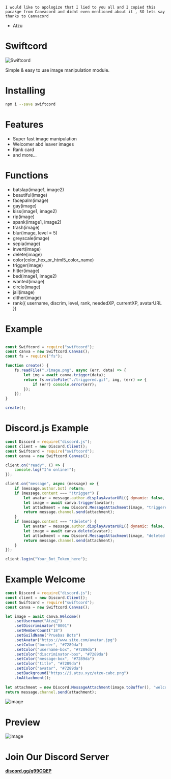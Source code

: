 `I would like to apologize that I lied to you all and I copied this pacakge from Canvacord and didnt even mentioned about it , SO lets say thanks to Canvacord`
- Atzu 

# Swiftcord

![Swiftcord](https://i.imgur.com/1Tq6KDb.png)

Simple & easy to use image manipulation module.

# Installing

```bash
npm i --save swiftcord
```

# Features
- Super fast image manipulation
- Welcomer abd leaver images
- Rank card
- and more...

# Functions
- batslap(image1, image2)
- beautiful(image)
- facepalm(image)
- gay(image)
- kiss(image1, image2)
- rip(image)
- spank(image1, image2)
- trash(image)
- blur(image, level = 5)
- greyscale(image)
- sepia(image)
- invert(image)
- delete(image)
- color(color_hex_or_html5_color_name)
- trigger(image)
- hitler(image)
- bed(image1, image2)
- wanted(image)
- circle(image)
- jail(image)
- dither(image)
- rank({ username, discrim, level, rank, neededXP, currentXP, avatarURL })

# Example

```js

const Swiftcord = require("swiftcord");
const canva = new Swiftcord.Canvas();
const fs = require("fs");

function create() {
    fs.readFile("./image.png", async (err, data) => {
        let img = await canva.trigger(data);
        return fs.writeFile("./triggered.gif", img, (err) => {
            if (err) console.error(err);
        });
    });
}

create();

```

# Discord.js Example

```js
const Discord = require("discord.js");
const client = new Discord.Client();
const Swiftcord = require("swiftcord");
const canva = new Swiftcord.Canvas();

client.on("ready", () => {
    console.log("I'm online!");
});

client.on("message", async (message) => {
    if (message.author.bot) return;
    if (message.content === "!trigger") {
        let avatar = message.author.displayAvatarURL({ dynamic: false, format: 'png' });
        let image = await canva.trigger(avatar);
        let attachment = new Discord.MessageAttachment(image, "triggered.gif");
        return message.channel.send(attachment);
    }
    if (message.content === "!delete") {
        let avatar = message.author.displayAvatarURL({ dynamic: false, format: 'png' });
        let image = await canva.delete(avatar);
        let attachment = new Discord.MessageAttachment(image, "deleted.png");
        return message.channel.send(attachment);
    }
});

client.login("Your_Bot_Token_here");

```
# Example Welcome

```js
const Discord = require("discord.js");
const client = new Discord.Client();
const Swiftcord = require("swiftcord");
const canva = new Swiftcord.Canvas();

let image = await canva.Welcome()
    .setUsername("Atzu🥀")
    .setDiscriminator("0001")
    .setMemberCount("18")
    .setGuildName("Pruebas Bots")
    .setAvatar("https://www.site.com/avatar.jpg")
    .setColor("border", "#7289da")
    .setColor("username-box", "#7289da")
    .setColor("discriminator-box", "#7289da")
    .setColor("message-box", "#7289da")
    .setColor("title", "#7289da")
    .setColor("avatar", "#7289da")
    .setBackground("https://i.atzu.xyz/atzu-cabc.png")
    .toAttachment();
      
let attachment = new Discord.MessageAttachment(image.toBuffer(), "welcome.png");
return message.channel.send(attachment);
```
![image](https://i.imgur.com/HhV6X8c.png)

# Preview
![image](https://i.imgur.com/P68XUqq.png)

# Join Our Discord Server
**[discord.gg/q99CQEP](https://discord.gg/q99CQEP)**
